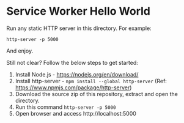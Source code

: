 # Service Worker Hello World
Run any static HTTP server in this directory. For example:
```
http-server -p 5000
```
And enjoy.

Still not clear? Follow the below steps to get started:
1. Install Node.js - https://nodejs.org/en/download/
2. Install http-server - `npm install --global http-server` (Ref: https://www.npmjs.com/package/http-server)
3. Download the source zip of this repository, extract and open the directory.
4. Run this command `http-server -p 5000`
5. Open browser and access http://localhost:5000 
